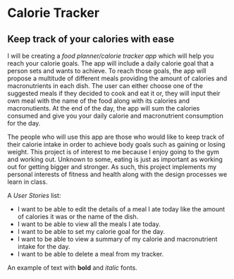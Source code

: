 # Calorie Tracker

## Keep track of your calories with ease

I will be creating a *food planner/calorie tracker app* which will help you reach your calorie goals. The app will include a daily calorie goal that a person sets and wants to achieve. To reach those goals, the app will propose a multitude of different meals providing the amount of calories and macronutrients in each dish. The user can either choose one of the suggested meals if they decided to cook and eat it or, they will input their own meal with the name of the food along with its calories and macronutients. At the end of the day, the app will sum the calories consumed and give you your daily calorie and macronutrient consumption for the day. 

The people who will use this app are those who would like to keep track of their calorie intake in order to achieve body goals such as gaining or losing weight. This project is of interest to me because I enjoy going to the gym and working out. Unknown to some, eating is just as important as working out for getting bigger and stronger. As such, this project implements my personal interests of fitness and health along with the design processes we learn in class.

A *User Stories* list:
- I want to be able to edit the details of a meal I ate today like the amount of calories it was or the name of the dish.
- I want to be able to view all the meals I ate today.
- I want to be able to set my calorie goal for the day.
- I want to be able to view a summary of my calorie and macronutrient intake for the day.
- I want to be able to delete a meal from my tracker.

An example of text with **bold** and *italic* fonts.  